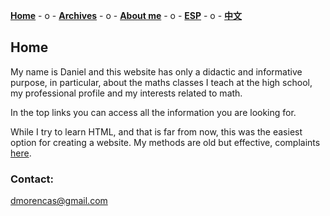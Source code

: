 [**Home**](ENGindex.html)  - o -    [**Archives**](ENGArchivos.html)  - o -     [**About me**](ENGSobremi.html)  - o -   [**ESP**](/index.html) - o -    [**中文**](/CH/CHindex.html) 


## Home

My name is Daniel and this website has only a didactic and informative purpose, in particular, about the maths classes I teach at the high school, my professional profile and my interests related to math. 

In the top links you can access all the information you are looking for. 

While I try to learn HTML, and that is far from now, this was the easiest option for creating a website. 
My methods are old but effective, complaints [here](https://www.youtube.com/watch?v=4GicJVYQvcg&list=LLecsc4UOOJfb3kJ5_0Mxe2A&index=39&t=0s).


### Contact:

dmorencas@gmail.com
